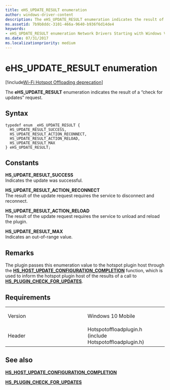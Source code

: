 ```yaml
---
title: eHS_UPDATE_RESULT enumeration
author: windows-driver-content
description: The eHS_UPDATE_RESULT enumeration indicates the result of a “check for updates” request.
ms.assetid: 7b9b8ddc-3101-466a-9640-b936f6d14de4
keywords: 
- eHS_UPDATE_RESULT enumeration Network Drivers Starting with Windows Vista
ms.date: 07/31/2017
ms.localizationpriority: medium
---
```


# eHS\_UPDATE\_RESULT enumeration

[!include[Wi-Fi Hotspot Offloading deprecation](wi-fi-hotspot-offloading-deprecation.md)]


The **eHS\_UPDATE\_RESULT** enumeration indicates the result of a “check for updates” request.

Syntax
------

```ManagedCPlusPlus
typedef enum _eHS_UPDATE_RESULT { 
  HS_UPDATE_RESULT_SUCCESS,
  HS_UPDATE_RESULT_ACTION_RECONNECT,
  HS_UPDATE_RESULT_ACTION_RELOAD,
  HS_UPDATE_RESULT_MAX
} eHS_UPDATE_RESULT;
```

Constants
---------

<a href="" id="hs-update-result-success"></a>**HS\_UPDATE\_RESULT\_SUCCESS**  
Indicates the update was successful.

<a href="" id="hs-update-result-action-reconnect"></a>**HS\_UPDATE\_RESULT\_ACTION\_RECONNECT**  
The result of the update request requires the service to disconnect and reconnect.

<a href="" id="hs-update-result-action-reload"></a>**HS\_UPDATE\_RESULT\_ACTION\_RELOAD**  
The result of the update request requires the service to unload and reload the plugin.

<a href="" id="hs-update-result-max"></a>**HS\_UPDATE\_RESULT\_MAX**  
Indicates an out-of-range value.

Remarks
-------

The plugin passes this enumeration value to the hotspot plugin host through the [**HS\_HOST\_UPDATE\_CONFIGURATION\_COMPLETION**](hs-host-update-configuration-completion.md) function, which is used to inform the hotspot plugin host of the results of a call to [**HS\_PLUGIN\_CHECK\_FOR\_UPDATES**](hs-plugin-check-for-updates.md).

Requirements
------------

<table>
<colgroup>
<col width="50%" />
<col width="50%" />
</colgroup>
<tbody>
<tr class="odd">
<td><p>Version</p></td>
<td><p>Windows 10 Mobile</p></td>
</tr>
<tr class="even">
<td><p>Header</p></td>
<td>Hotspotoffloadplugin.h (include Hotspotoffloadplugin.h)</td>
</tr>
</tbody>
</table>

## See also


[**HS\_HOST\_UPDATE\_CONFIGURATION\_COMPLETION**](hs-host-update-configuration-completion.md)

[**HS\_PLUGIN\_CHECK\_FOR\_UPDATES**](hs-plugin-check-for-updates.md)

 

 




